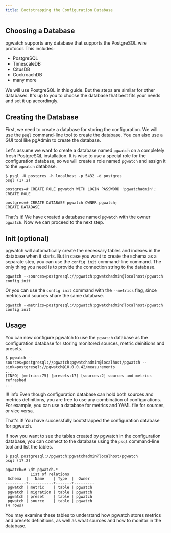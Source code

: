 ```yaml
---
title: Bootstrapping the Configuration Database
---
```


## Choosing a Database

pgwatch supports any database that supports the PostgreSQL wire protocol. This includes:

- PostgreSQL
- TimescaleDB
- CitusDB
- CockroachDB
- many more

We will use PostgreSQL in this guide. But the steps are similar for other databases. It's up to you to choose the database that best fits your needs and set it up accordingly.

## Creating the Database

First, we need to create a database for storing the configuration. We will use the `psql` command-line tool to create the database. You can also use a GUI tool like pgAdmin to create the database.

Let's assume we want to create a database named `pgwatch` on a completely fresh PostgreSQL installation.
It is wise to use a special role for the configuration database, so we will create a role named `pgwatch` and assign it to the `pgwatch` database.

```terminal
$ psql -U postgres -h localhost -p 5432 -d postgres
psql (17.2)

postgres=# CREATE ROLE pgwatch WITH LOGIN PASSWORD 'pgwatchadmin';
CREATE ROLE

postgres=# CREATE DATABASE pgwatch OWNER pgwatch;
CREATE DATABASE
```

That's it! We have created a database named `pgwatch` with the owner `pgwatch`. Now we can proceed to the next step.

## Init (optional)

pgwatch will automatically create the necessary tables and indexes in the database when it starts. But in case
you want to create the schema as a separate step, you can use the `config init` command-line command. The only thing you
need is to provide the connection string to the database.

```terminal
pgwatch --sources=postgresql://pgwatch:pgwatchadmin@localhost/pgwatch config init
```

Or you can use the `config init` command with the `--metrics` flag, since metrics and sources share the same database.

```terminal
pgwatch --metrics=postgresql://pgwatch:pgwatchadmin@localhost/pgwatch config init
```

## Usage

You can now configure pgwatch to use the `pgwatch` database as the configuration database for storing monitored sources,
metric deinitions and presets.

```terminal
$ pgwatch --sources=postgresql://pgwatch:pgwatchadmin@localhost/pgwatch --sink=postgresql://pgwatch@10.0.0.42/measurements
...
[INFO] [metrics:75] [presets:17] [sources:2] sources and metrics refreshed
...
```

!!! info
    Even though configuration database can hold both sources and metrics definitions,
    you are free to use any combination of configurations. For example, you can use a database
    for metrics and YAML file for sources, or vice versa.

That's it! You have successfully bootstrapped the configuration database for pgwatch.

If now you want to see the tables created by pgwatch in the configuration database, you can connect to the database
using the `psql` command-line tool and list the tables.

```terminal
$ psql postgresql://pgwatch:pgwatchadmin@localhost/pgwatch
psql (17.2)

pgwatch=# \dt pgwatch.*
           List of relations
 Schema  |   Name    | Type  |  Owner
---------+-----------+-------+---------
 pgwatch | metric    | table | pgwatch
 pgwatch | migration | table | pgwatch
 pgwatch | preset    | table | pgwatch
 pgwatch | source    | table | pgwatch
(4 rows)
```

You may examine these tables to understand how pgwatch stores metrics and presets definitions, as well as what sources and how to monitor in the database.
